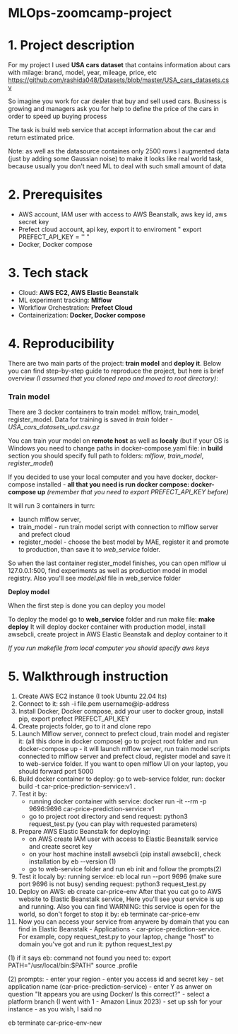 # MLOps-zoomcamp-project


# 1. Project description
For my project I used **USA cars dataset** that contains information about cars with milage: brand, model, year, mileage, price, etc
https://github.com/rashida048/Datasets/blob/master/USA_cars_datasets.csv

So imagine you work for car dealer that buy and sell used cars. Business is growing and managers ask you for help to define the price of the cars in order to speed up buying process

The task is build web service that accept information about the car and return estimated price.

Note: as well as the datasource containes only 2500 rows I augmented data (just by adding some Gaussian noise) to make it looks like real world task, because usually you don't need ML to deal with such small amount of data


# 2. Prerequisites
- AWS account, IAM user with access to AWS Beanstalk, aws key id, aws secret key
- Prefect cloud account, api key, export it to enviroment " export PREFECT_API_KEY = '' "
- Docker, Docker compose


# 3. Tech stack
- Cloud: **AWS EC2, AWS Elastic Beanstalk**
- ML experiment tracking:  **Mlflow**
- Workflow Orchestration: **Prefect Cloud**
- Containerization: **Docker, Docker compose**


# 4. Reproducibility
There are two main parts of the project: **train model** and **deploy it**. Below you can find step-by-step guide to reproduce the project, but here is brief overview *(I assumed that you cloned repo and moved to root directory)*:

   ### **Train model**

   There are 3 docker containers to train model: mlflow, train_model, register_model. Data for training is saved in *train* folder - *USA_cars_datasets_upd.csv.gz* 

   You can train your model on **remote host** as well as **localy** (but if your OS is Windows you need to change paths in docker-compose.yaml file: in **build** section you should specify full path to folders: *mlflow*, *train_model*, *register_model*)

   If you decided to use your local computer and you have docker, docker-compose installed - **all that you need is run docker compose: docker-compose up** *(remember that you need to export PREFECT_API_KEY before)*

   It will run 3 containers in turn:
   - launch mlflow server, 
   - train_model - run train model script with connection to mlflow server and prefect cloud
   - register_model - choose the best model by MAE, register it and promote to production, than save it to *web_service* folder.

   So when the last container register_model finishes, you can open mlflow ui 127.0.0.1:500, find experiments as well as production model in model registry. Also you'll see *model.pkl* file in web_service folder

   **Deploy model**

   When the first step is done you can deploy you model

   To deploy the model go to **web_service** folder and run make file: **make deploy**
   It will deploy docker container with production model, install awsebcli, create project in AWS Elastic Beanstalk and deploy container to it

   *If you run makefile from local computer you should specify aws keys*


# 5. Walkthrough instruction
1. Create AWS EC2 instance (I took Ubuntu 22.04 lts)
2. Connect to it: ssh -i file.pem username@ip-address
3. Install Docker, Docker compose, add your user to docker group, install pip, export prefect PREFECT_API_KEY
4. Create projects folder, go to it and clone repo
5. Launch Mlflow server, connect to prefect cloud, train model and register it: (all this done in docker compose)
   go to project root folder and run docker-compose up - it will launch mlflow server, run train model scripts connected to mlflow server and prefect cloud, register model and save it to web-service folder. If you want to open mlflow UI on your laptop, you should forward port 5000
6. Build docker container to deploy: go to web-service folder, run: docker build -t car-price-prediction-service:v1 .
7. Test it by: 
   - running docker container with service: docker run -it --rm -p 9696:9696 car-price-prediction-service:v1
   - go to project root directory and send request: python3 request_test.py (you can play with requested parameters)
8. Prepare AWS Elastic Beanstalk for deploying: 
   - on AWS create IAM user with access to Elastic Beanstalk service and create secret key
   - on your host machine install awsebcli (pip install awsebcli), check installation by eb --version (1)
   - go to web-service folder and run eb init and follow the prompts(2)
9. Test it localy by: 
   running service: eb local run --port 9696 (make sure port 9696 is not busy)
   sending request: python3 request_test.py
10. Deploy on AWS: eb create car-price-env
   After that you cat go to AWS website to Elastic Beanstalk service, Here you'll see your service is up and running. Also you can find 
   WARNING: this service is open for the world, so don't forget to stop it by: eb terminate car-price-env
11. Now you can access your service from anywere by domain that you can find in Elastic Beanstalk - Applications - car-price-prediction-service.
   For example, copy request_test.py to your laptop, change "host" to domain you've got and run it: python request_test.py




(1) if it says eb: command not found you need to:
   export PATH="/usr/local/bin:$PATH"
   source .profile

(2) prompts:
      - enter your region
      - enter you access id and secret key
      - set application name (car-price-prediction-service)
      - enter Y as anwer on question "It appears you are using Docker/ Is this correct?"
      - select a platform branch (I went with 1 - Amazon Linux 2023)
      - set up ssh for your instance - as you wish, I said no



eb terminate car-price-env-new